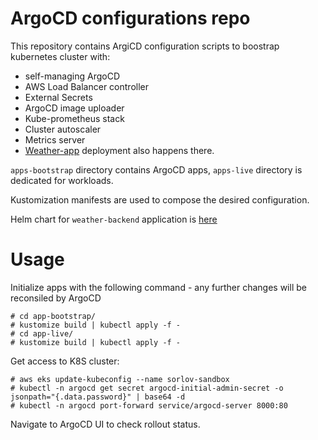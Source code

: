# ArgoCD configurations repo

This repository contains ArgiCD configuration scripts to boostrap kubernetes cluster with:
* self-managing ArgoCD
* AWS Load Balancer controller
* External Secrets
* ArgoCD image uploader
* Kube-prometheus stack
* Cluster autoscaler
* Metrics server
* [Weather-app](/https://github.com/s0rl0v/weather-app) deployment also happens there.

`apps-bootstrap` directory contains ArgoCD apps, `apps-live` directory is dedicated for workloads.

Kustomization manifests are used to compose the desired configuration.

Helm chart for `weather-backend` application is [here](/weather-backend/charts/weather-backend/Chart.yaml)

# Usage

Initialize apps with the following command - any further changes will be reconsiled by ArgoCD

```
# cd app-bootstrap/
# kustomize build | kubectl apply -f -
# cd app-live/
# kustomize build | kubectl apply -f -
```

Get access to K8S cluster:

```
# aws eks update-kubeconfig --name sorlov-sandbox
# kubectl -n argocd get secret argocd-initial-admin-secret -o jsonpath="{.data.password}" | base64 -d
# kubectl -n argocd port-forward service/argocd-server 8000:80
```

Navigate to ArgoCD UI to check rollout status.
